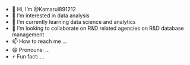 - 👋 Hi, I’m @Kamarul891212
- 👀 I’m interested in data analysis
- 🌱 I’m currently learning data science and analytics
- 💞️ I’m looking to collaborate on R&D related agencies on R&D database management
- 📫 How to reach me ...
- 😄 Pronouns: ...
- ⚡ Fun fact: ...

<!---
Kamarul891212/Kamarul891212 is a ✨ special ✨ repository because its `README.md` (this file) appears on your GitHub profile.
You can click the Preview link to take a look at your changes.
--->
